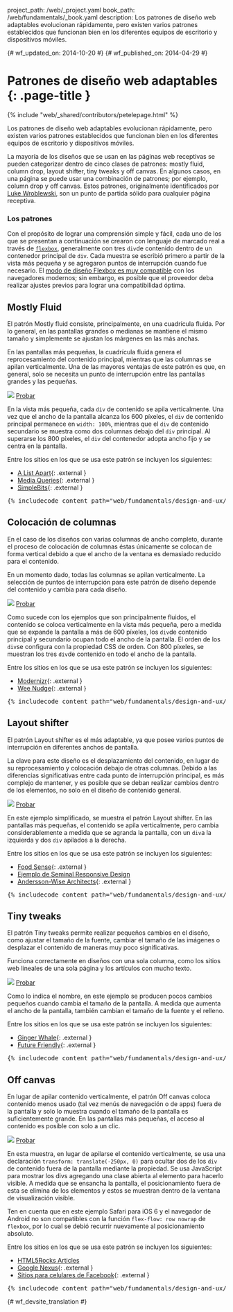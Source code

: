 project_path: /web/_project.yaml
book_path: /web/fundamentals/_book.yaml
description: Los patrones de diseño web adaptables evolucionan rápidamente, pero existen varios patrones establecidos que funcionan bien en los diferentes equipos de escritorio y dispositivos móviles.

{# wf_updated_on: 2014-10-20 #}
{# wf_published_on: 2014-04-29 #}

# Patrones de diseño web adaptables {: .page-title }

{% include "web/_shared/contributors/petelepage.html" %}

Los patrones de diseño web adaptables evolucionan rápidamente, pero existen varios patrones establecidos que funcionan bien en los diferentes equipos de escritorio y dispositivos móviles.

La mayoría de los diseños que se usan en las páginas web receptivas se pueden categorizar dentro de cinco clases de
patrones: mostly fluid, column drop, layout shifter, tiny tweaks y off canvas.
En algunos casos, en una página se puede usar una combinación de patrones; por ejemplo, column drop
y off canvas.  Estos patrones, originalmente identificados por [Luke
Wroblewski](http://www.lukew.com/ff/entry.asp?1514), son un punto de partida sólido
para cualquier página receptiva.

### Los patrones

Con el propósito de lograr una comprensión simple y fácil, cada uno de los que se presentan a continuación se crearon con lenguaje de marcado real a través de
[`flexbox`](https://developer.mozilla.org/en-US/docs/Web/Guide/CSS/Flexible_boxes),
generalmente con tres `div`de contenido dentro de un contenedor principal de `div`.
 Cada muestra se escribió primero a partir de la vista más pequeña y
se agregaron puntos de interrupción cuando fue necesario.  El [modo de diseño Flexbox es muy
compatible](http://caniuse.com/#search=flexbox) con los navegadores modernos; sin embargo, es posible que el
proveedor deba realizar ajustes previos para lograr una compatibilidad óptima.

## Mostly Fluid

El patrón Mostly fluid consiste, principalmente, en una cuadrícula fluida.  Por lo general, en las pantallas grandes o
medianas se mantiene el mismo tamaño y simplemente se ajustan los márgenes en las
más anchas.

En las pantallas más pequeñas, la cuadrícula fluida genera el reprocesamiento del contenido principal,
mientras que las columnas se apilan verticalmente.  Una de las mayores ventajas de este patrón es
que, en general, solo se necesita un punto de interrupción entre las pantallas grandes y las
pequeñas.

<img src="imgs/mostly-fluid.svg">
<a href="https://googlesamples.github.io/web-fundamentals/fundamentals/design-and-ui/responsive/mostly-fluid.html" class="button button-primary">Probar</a>

En la vista más pequeña, cada `div` de contenido se apila verticalmente.  Una vez que el ancho de la pantalla
alcanza los 600 píxeles, el `div` de contenido principal permanece en `width: 100%`, mientras que el
`div` de contenido secundario se muestra como dos columnas debajo del `div` principal.  Al superarse los
800 píxeles, el `div` del contenedor adopta ancho fijo y se centra en la pantalla.

Entre los sitios en los que se usa este patrón se incluyen los siguientes:

 * [A List Apart](http://mediaqueri.es/ala/){: .external }
 * [Media Queries](http://mediaqueri.es/){: .external }
 * [SimpleBits](http://simplebits.com/){: .external }

<pre class="prettyprint">
{% includecode content_path="web/fundamentals/design-and-ux/responsive/_code/mostly-fluid.html" region_tag="mfluid" adjust_indentation="auto" %}
</pre>

## Colocación de columnas 

En el caso de los diseños con varias columnas de ancho completo, durante el proceso de colocación de columnas éstas únicamente se colocan
de forma vertical debido a que el ancho de la ventana es demasiado reducido para el contenido.

En un momento dado, todas las columnas se apilan verticalmente.  La selección
de puntos de interrupción para este patrón de diseño depende del contenido y cambia
para cada diseño.

<img src="imgs/column-drop.svg">
<a href="https://googlesamples.github.io/web-fundamentals/fundamentals/design-and-ui/responsive/column-drop.html" class="button button-primary">Probar</a>

Como sucede con los ejemplos que son principalmente fluidos, el contenido se coloca verticalmente en la
vista más pequeña, pero a medida que se expande la pantalla a más de 600 píxeles, los
`div`de contenido principal y secundario ocupan todo el ancho de la pantalla.  El orden de los `div`se configura con la propiedad
CSS de orden.  Con 800 píxeles, se muestran los tres `div`de contenido en todo el
ancho de la pantalla.

Entre los sitios en los que se usa este patrón se incluyen los siguientes:

 * [Modernizr](https://modernizr.com/){: .external }
 * [Wee Nudge](http://weenudge.com/){: .external }

<pre class="prettyprint">
{% includecode content_path="web/fundamentals/design-and-ux/responsive/_code/column-drop.html" region_tag="cdrop" adjust_indentation="auto" %}
</pre>

## Layout shifter

El patrón Layout shifter es el más adaptable, ya que posee varios
puntos de interrupción en diferentes anchos de pantalla.

La clave para este diseño es el desplazamiento del contenido, en lugar de su reprocesamiento y
colocación debajo de otras columnas.  Debido a las diferencias significativas entre cada
punto de interrupción principal, es más complejo de mantener, y es posible que se deban realizar cambios
dentro de los elementos, no solo en el diseño de contenido general.

<img src="imgs/layout-shifter.svg">
<a href="https://googlesamples.github.io/web-fundamentals/fundamentals/design-and-ui/responsive/layout-shifter.html" class="button button-primary">Probar</a>

En este ejemplo simplificado, se muestra el patrón Layout shifter. En las pantallas más pequeñas, el contenido se
apila verticalmente, pero cambia considerablemente a medida que se
agranda la pantalla, con un `div`a la izquierda y dos `div` apilados a la derecha.

Entre los sitios en los que se usa este patrón se incluyen los siguientes:

 * [Food Sense](http://foodsense.is/){: .external }
 * [Ejemplo de
  Seminal Responsive Design](http://alistapart.com/d/responsive-web-design/ex/ex-site-FINAL.html)
 * [Andersson-Wise Architects](http://www.anderssonwise.com/){: .external }

<pre class="prettyprint">
{% includecode content_path="web/fundamentals/design-and-ux/responsive/_code/layout-shifter.html" region_tag="lshifter" adjust_indentation="auto" %}
</pre>

## Tiny tweaks

El patrón Tiny tweaks permite realizar pequeños cambios en el diseño, como ajustar el
tamaño de la fuente, cambiar el tamaño de las imágenes o desplazar el contenido de maneras muy poco significativas.

Funciona correctamente en diseños con una sola columna, como los sitios web lineales de una sola página y los artículos con mucho texto.

<img src="imgs/tiny-tweaks.svg">
<a href="https://googlesamples.github.io/web-fundamentals/fundamentals/design-and-ui/responsive/tiny-tweaks.html" class="button button-primary">Probar</a>

Como lo indica el nombre, en este ejemplo se producen pocos cambios pequeños cuando cambia el tamaño de la pantalla.
A medida que aumenta el ancho de la pantalla, también cambian el tamaño de la fuente y el relleno.

Entre los sitios en los que se usa este patrón se incluyen los siguientes:

 * [Ginger Whale](http://gingerwhale.com/){: .external }
 * [Future Friendly](http://futurefriendlyweb.com/){: .external }

<pre class="prettyprint">
{% includecode content_path="web/fundamentals/design-and-ux/responsive/_code/tiny-tweaks.html" region_tag="ttweaks" adjust_indentation="auto" %}
</pre>


## Off canvas

En lugar de apilar contenido verticalmente, el patrón Off canvas coloca contenido
menos usado (tal vez menús de navegación o de apps) fuera de la pantalla y solo lo
muestra cuando el tamaño de la pantalla es suficientemente grande. En las pantallas más pequeñas, el acceso al
contenido es posible con solo a un clic.

<img src="imgs/off-canvas.svg">
<a href="https://googlesamples.github.io/web-fundamentals/fundamentals/design-and-ui/responsive/off-canvas.html" class="button button-primary">Probar</a>

En esta muestra, en lugar de apilarse el contenido verticalmente, se usa una declaración `transform: translate(-250px, 0)` para ocultar dos de los `div` de contenido fuera de la pantalla mediante la propiedad.  Se usa JavaScript
para mostrar los divs agregando una clase abierta al elemento para hacerlo visible.  A medida que se
ensancha la pantalla, el posicionamiento fuera de esta se elimina de los elementos y
estos se muestran dentro de la ventana de visualización visible.

Ten en cuenta que en este ejemplo Safari para iOS 6 y el navegador de Android no son compatibles con la función
`flex-flow: row nowrap` de `flexbox`, por lo cual se debió recurrir nuevamente al
posicionamiento absoluto.

Entre los sitios en los que se usa este patrón se incluyen los siguientes:

 * [HTML5Rocks Articles](http://www.html5rocks.com/en/tutorials/developertools/async-call-stack/)
 * [Google Nexus](https://www.google.com/nexus/){: .external }
 * [Sitios para celulares de Facebook](https://m.facebook.com/){: .external }

<pre class="prettyprint">
{% includecode content_path="web/fundamentals/design-and-ux/responsive/_code/off-canvas.html" region_tag="ocanvas" adjust_indentation="auto" %}
</pre>


{# wf_devsite_translation #}
